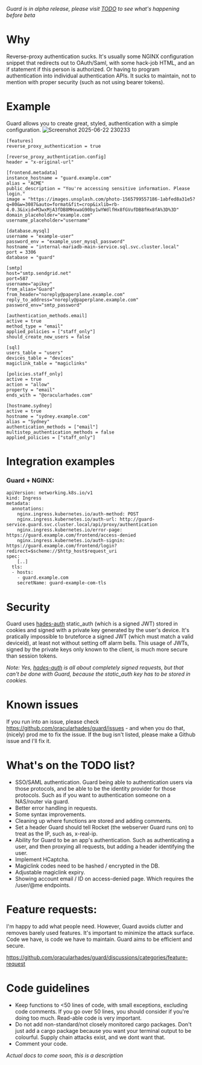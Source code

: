 *Guard is in alpha release, please visit [TODO](#whats-on-the-todo-list) to see what's happening before beta*

# Why
Reverse-proxy authentication sucks. It's usually some NGINX configuration snippet that redirects out to OAuth/Saml, with some hack-job HTML, and an if statement if this person is authorized. Or having to program authentication into individual authentication APIs. It sucks to maintain, not to mention with proper security (such as not using bearer tokens).

# Example
Guard allows you to create great, styled, authentication with a simple configuration.
![Screenshot 2025-06-22 230233](https://github.com/user-attachments/assets/40fe9c2f-0f9c-449e-a637-81ec4a89796d)


```
[features]
reverse_proxy_authentication = true

[reverse_proxy_authentication.config]
header = "x-original-url"

[frontend.metadata]
instance_hostname = "guard.example.com"
alias = "ACME"
public_description = "You're accessing sensitive information. Please login."
image = "https://images.unsplash.com/photo-1565799557186-1abfed8a31e5?q=80&w=3087&auto=format&fit=crop&ixlib=rb-4.0.3&ixid=M3wxMjA3fDB8MHxwaG90by1wYWdlfHx8fGVufDB8fHx8fA%3D%3D"
domain_placeholder="example.com"
username_placeholder="username"

[database.mysql]
username = "example-user"
password_env = "example_user_mysql_password"
hostname = "internal-mariadb-main-service.sql.svc.cluster.local"
port = 3306
database = "guard"

[smtp]
host="smtp.sendgrid.net"
port=587
username="apikey"
from_alias="Guard"
from_header="noreply@paperplane.example.com"
reply_to_address="noreply@paperplane.example.com"
password_env="smtp_password"

[authentication_methods.email]
active = true
method_type = "email"
applied_policies = ["staff_only"]
should_create_new_users = false

[sql]
users_table = "users"
devices_table = "devices"
magiclink_table = "magiclinks"

[policies.staff_only]
active = true
action = "allow"
property = "email"
ends_with = "@oracularhades.com"

[hostname.sydney]
active = true
hostname = "sydney.example.com"
alias = "Sydney"
authentication_methods = ["email"]
multistep_authentication_methods = false
applied_policies = ["staff_only"]
```

# Integration examples
### Guard + NGINX:
```
apiVersion: networking.k8s.io/v1
kind: Ingress
metadata:
  annotations:
    nginx.ingress.kubernetes.io/auth-method: POST
    nginx.ingress.kubernetes.io/auth-url: http://guard-service.guard.svc.cluster.local/api/proxy/authentication
    nginx.ingress.kubernetes.io/error-page: https://guard.example.com/frontend/access-denied
    nginx.ingress.kubernetes.io/auth-signin: https://guard.example.com/frontend/login?redirect=$scheme://$http_host$request_uri
spec:
    [..]
  tls:
  - hosts:
    - guard.example.com
    secretName: guard-example-com-tls
```

# Security
Guard uses [hades-auth](https://github.com/oracularhades/hades-auth) static_auth (which is a signed JWT) stored in cookies and signed with a private key generated by the user's device. It's pratically impossible to bruteforce a signed JWT (which must match a valid deviceid), at least not without setting off alarm bells. This usage of JWTs, signed by the private keys only known to the client, is much more secure than session tokens.

*Note: Yes, [hades-auth](https://github.com/oracularhades/hades-auth) is all about completely signed requests, but that can't be done with Guard, because the static_auth key has to be stored in cookies.*

# Known issues
If you run into an issue, please check https://github.com/oracularhades/guard/issues - and when you do that, (nicely) prod me to fix the issue. If the bug isn't listed, please make a Github issue and I'll fix it.

# What's on the TODO list?
- SSO/SAML authentication. Guard being able to authentication users via those protocols, and be able to be the identity provider for those protocols. Such as if you want to authentication someone on a NAS/router via guard.
- Better error handling in requests.
- Some syntax improvements.
- Cleaning up where functions are stored and adding comments.
- Set a header Guard should tell Rocket (the webserver Guard runs on) to treat as the IP, such as, x-real-ip.
- Ability for Guard to be an app's authentication. Such as authenticating a user, and then proxying all requests, but adding a header identifying the user.
- Implement HCaptcha.
- Magiclink codes need to be hashed / encrypted in the DB.
- Adjustable magiclink expiry.
- Showing account email / ID on access-denied page. Which requires the /user/@me endpoints.

# Feature requests:
I'm happy to add what people need. However, Guard avoids clutter and removes barely used features. It's important to minimize the attack surface. Code we have, is code we have to maintain. Guard aims to be efficient and secure.

https://github.com/oracularhades/guard/discussions/categories/feature-request

# Code guidelines
- Keep functions to <50 lines of code, with small exceptions, excluding code comments. If you go over 50 lines, you should consider if you're doing too much. Read-able code is very important.
- Do not add non-standard/not closely monitored cargo packages. Don't just add a cargo package because you want your terminal output to be colourful. Supply chain attacks exist, and we dont want that.
- Comment your code.

*Actual docs to come soon, this is a description*
